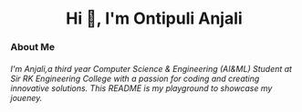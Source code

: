 <h1 align="center">Hi 👋, I'm Ontipuli Anjali</h1>
<h3 align="left">About Me</h3>
<h6>I'm Anjali,a third year Computer Science & Engineering (AI&ML) Student at Sir RK Engineering College with a passion for coding and creating innovative solutions. This README is my playground to showcase my joueney. </h6>
